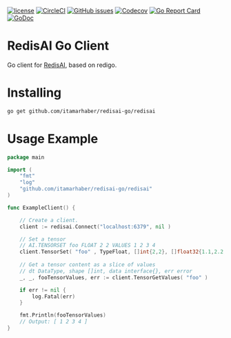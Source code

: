 [![license](https://img.shields.io/github/license/RediSearch/redisearch-go.svg)](https://github.com/itamarhaber/redisai-go)
[![CircleCI](https://circleci.com/gh/itamarhaber/redisai-go/tree/master.svg?style=svg)](https://circleci.com/gh/itamarhaber/redisai-go/tree/master)
[![GitHub issues](https://img.shields.io/github/release/itamarhaber/redisai-go.svg)](https://github.com/itamarhaber/redisai-go/releases/latest)
[![Codecov](https://codecov.io/gh/itamarhaber/redisai-go/branch/master/graph/badge.svg)](https://codecov.io/gh/itamarhaber/redisai-go)
[![Go Report Card](https://goreportcard.com/badge/github.com/itamarhaber/redisai-go)](https://goreportcard.com/report/github.com/itamarhaber/redisai-go)
[![GoDoc](https://godoc.org/github.com/itamarhaber/redisai-go?status.svg)](https://godoc.org/github.com/itamarhaber/redisai-go)

# RedisAI Go Client

Go client for [RedisAI](http://redisai.io), based on redigo.

# Installing 

```sh
go get github.com/itamarhaber/redisai-go/redisai
```

# Usage Example

```go
package main 

import (
	"fmt"
	"log"
	"github.com/itamarhaber/redisai-go/redisai"
)

func ExampleClient() {

	// Create a client. 
	client := redisai.Connect("localhost:6379", nil )

	// Set a tensor
	// AI.TENSORSET foo FLOAT 2 2 VALUES 1 2 3 4
	client.TensorSet( "foo" , TypeFloat, []int{2,2}, []float32{1.1,2.2,3.3,4.4} )
	
	// Get a tensor content as a slice of values
    // dt DataType, shape []int, data interface{}, err error
    _, _, fooTensorValues, err := client.TensorGetValues( "foo" )

	if err != nil {
		log.Fatal(err)
	}

	fmt.Println(fooTensorValues)
	// Output: [ 1 2 3 4 ]
}
```

